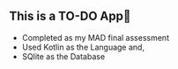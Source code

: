 ## This is a TO-DO App📱
<ul>
  <li>Completed as my MAD final assessment</li>
  <li>Used Kotlin as the Language and,</li>
  <li>SQlite as the Database</li>
</ul>
